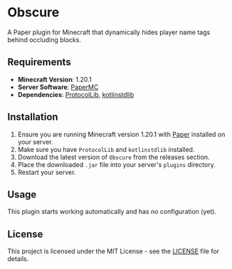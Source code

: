 # Obscure

A Paper plugin for Minecraft that dynamically hides player name tags behind occluding blocks.

## Requirements

- **Minecraft Version**: 1.20.1
- **Server Software**: [PaperMC](https://papermc.io/)
- **Dependencies**: [ProtocolLib](https://www.spigotmc.org/resources/protocollib.1997/), [kotlinstdlib](https://www.spigotmc.org/resources/kotlin-stdlib.80808/)

## Installation

1. Ensure you are running Minecraft version 1.20.1 with [Paper](https://papermc.io/) installed on your server.
2. Make sure you have `ProtocolLib` and `kotlinstdlib` installed.
3. Download the latest version of `Obscure` from the releases section.
4. Place the downloaded `.jar` file into your server's `plugins` directory.
5. Restart your server.

## Usage

This plugin starts working automatically and has no configuration (yet).

## License

This project is licensed under the MIT License - see the [LICENSE](LICENSE) file for details.
